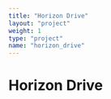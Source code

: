 ```yaml
---
title: "Horizon Drive"
layout: "project"
weight: 1
type: "project"
name: "horizon_drive"
---
```


# Horizon Drive
